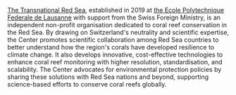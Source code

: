 [The Transnational Red Sea](https://trsc.org), established in 2019 at [the Ecole Polytechnique Federale de Lausanne](https://www.epfl.ch/) with support from the Swiss Foreign Ministry, is an independent non-profit organisation dedicated to coral reef conservation in the Red Sea. By drawing on Switzerland's neutrality and scientific expertise, the Center promotes scientific collaboration among Red Sea countries to better understand how the region's corals have developed resilience to climate change. It also develops innovative, cost-effective technologies to enhance coral reef monitoring with higher resolution, standardisation, and scalability. The Center advocates for environmental protection policies by sharing these solutions with Red Sea nations and beyond, supporting science-based efforts to conserve coral reefs globally.
